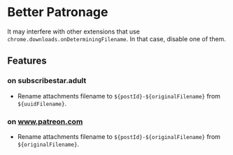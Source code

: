 # Better Patronage

It may interfere with other extensions that use `chrome.downloads.onDeterminingFilename`. In that case, disable one of them.

## Features

### on subscribestar.adult

- Rename attachments filename to `${postId}-${originalFilename}` from `${uuidFilename}`.

### on www.patreon.com

- Rename attachments filename to `${postId}-${originalFilename}` from `${originalFilename}`.
